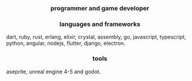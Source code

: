 <h3 align="center">programmer and game developer</h3>


<h3 align="center">languages and frameworks</h3>

dart, ruby, rust, erlang, elixir, crystal, assembly, go, javascript, typescript, python, angular, nodejs, flutter, django, electron.

<h3 align="center">tools</h3>
  
aseprite, unreal engine 4-5 and godot.</h3>
